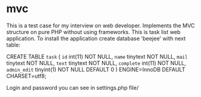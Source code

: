 # mvc
This is a test case for my interview on web developer. Implements the MVC structure on pure PHP without using frameworks. This is task list web application.
To install the application create database 'beejee' with next table:

CREATE TABLE `task` (
  `id` int(11) NOT NULL,
  `name` tinytext NOT NULL,
  `mail` tinytext NOT NULL,
  `text` tinytext NOT NULL,
  `complete` int(11) NOT NULL,
  `admin_edit` tinyint(1) NOT NULL DEFAULT 0
) ENGINE=InnoDB DEFAULT CHARSET=utf8;

Login and password you can see in settings.php file/
